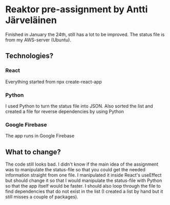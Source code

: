 # Reaktor pre-assignment by Antti Järveläinen
Finished in January the 24th, still has a lot to be improved. The status file is from my AWS-server (Ubuntu).
## Technologies?
### React
Everything started from npx create-react-app
### Python
I used Python to turn the status file into JSON. Also sorted the list and created a file for reverse dependencies by using Python
### Google Firebase
The app runs in Google Firebase
## What to change?
The code still looks bad. I didn't know if the main idea of the assignment was to manipulate the status-file so that you could get the needed information straight from one file. I manipulated it inside React's useEffect but should change it so that I would manipulate the status-file with Python so that the app itself would be faster. I should also loop through the file to find dependencies that do not exist in the list (I created a list by hand but it still misses a couple of packages).
